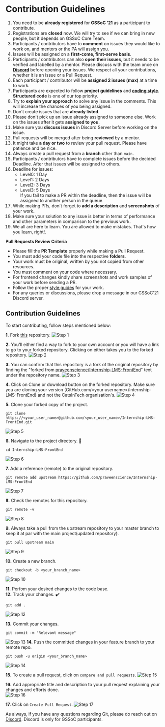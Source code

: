 # Contribution Guidelines

1. You need to be **already registered** for **GSSoC ’21** as a participant to contribute.
2. Registrations are **closed** now. We will try to see if we can bring in new people, but it depends on GSSoC Core Team.
3. Participants / contributors have to **comment** on issues they would like to work on, and mentors or the PA will assign you.
4. Issues will be assigned on a **first-come, first-serve basis.**
5. Participants / contributors can also **open their issues**, but it needs to be verified and labelled by a mentor. Please discuss with the team once on [**Discord**](https://discord.com/channels/811724426965811210/815033852745220107) before opening your issues. We respect all your contributions, whether it is an issue or a Pull Request.
6. Each participant / contributor will be **assigned 2 issues (max)** at a time to work.
7. Participants are expected to follow **project guidelines** and [**coding style**](https://blog.praveen.science/git-standards-followed-in-our-way-of-spotify-agile-methodolgy/). **Structured code** is one of our top priority.
8. Try to **explain your approach** to solve any issue in the comments. This will increase the chances of you being assigned.
9. Don't create issues that are **already listed**.
10. Please don't pick up an issue already assigned to someone else. Work on the issues after it gets **assigned to you**.
11. Make sure you **discuss issues** in Discord Server before working on the issue.
12. Pull requests will be merged after being **reviewed** by a mentor.
13. It might take **a day or two** to review your pull request. Please have patience and be nice.
14. Always create a pull request from a **branch** other than `main`.
15. Participants / contributors have to complete issues before the decided Deadline. After that issues will be assigned to others.
16. Deadline for issues:
    - Level0: 1 Day
    - Level1: 2 Days
    - Level2: 3 Days
    - Level3: 5 Days  
      If you fail to make a PR within the deadline, then the issue will be assigned to another person in the queue.
17. While making PRs, don't forget to **add a description** and **screenshots** of your work.
18. Make sure your solution to any issue is better in terms of performance and other parameters in comparison to the previous work.
19. We all are here to learn. You are allowed to make mistakes. That's how you learn, right!.

**Pull Requests Review Criteria**

- Please fill the **PR Template** properly while making a Pull Request.
- You must add your code file into the respective **folders**.
- Your work must be original, written by you not copied from other resources.
- You must comment on your code where necessary.
- For frontend changes kindly share screenshots and work samples of your work before sending a PR.
- Follow the proper [style guides](https://google.github.io/styleguide/) for your work.
- For any queries or discussions, please drop a message in our GSSoC'21 Discord server.

## Contribution Guidelines

To start contributing, follow steps mentioned below:

**1.** Fork [this](https://github.com/praveenscience/Internship-LMS-FrontEnd) repository.
![Step 1](./docs/Step1.png)

**2.** You'll either find a way to fork to your own account or you will have a link to go to your forked repository. Clicking on either takes you to the forked repository.
![Step 2](./docs/Step2.png)

**3.** You can confirm that this repository is a fork of the original repository by finding the "forked from [praveenscience/Internship-LMS-FrontEnd](https://github.com/praveenscience/Internship-LMS-FrontEnd)" text under the repository name.
![Step 3](./docs/Step3.png)

**4.** Click on Clone or download button on the forked repository. Make sure you are cloning your version (GitHub.com/\<your username>/Internship-LMS-FrontEnd) and not the CatsInTech organisation's.
![Step 4](./docs/Step4.png)

**5.** Clone your forked copy of the project.

```
git clone https://<your_user_name>@github.com/<your_user_name>/Internship-LMS-FrontEnd.git
```

![Step 5](./docs/Step5.png)

**6.** Navigate to the project directory. :file_folder:

```
cd Internship-LMS-FrontEnd
```

![Step 6](./docs/Step6.png)

**7.** Add a reference (remote) to the original repository.

```
git remote add upstream https://github.com/praveenscience/Internship-LMS-FrontEnd
```

![Step 7](./docs/Step6.png)

**8.** Check the remotes for this repository.

```
git remote -v
```

![Step 8](./docs/Step8.png)

**9.** Always take a pull from the upstream repository to your master branch to keep it at par with the main project(updated repository).

```
git pull upstream main
```

![Step 9](./docs/Step9.png)

**10.** Create a new branch.

```
git checkout -b <your_branch_name>
```

![Step 10](./docs/Step10.png)

**11.** Perfom your desired changes to the code base.  
**12.** Track your changes. :heavy_check_mark:

```
git add .
```

![Step 12](./docs/Step12.png)

**13.** Commit your changes.

```
git commit -m "Relevant message"
```

![Step 13](./docs/Step13.png)
**14.** Push the committed changes in your feature branch to your remote repo.

```
git push -u origin <your_branch_name>
```

![Step 14](./docs/Step14.png)

**15.** To create a pull request, click on `compare and pull requests`.
![Step 15](./docs/Step15.png)

**16.** Add appropriate title and description to your pull request explaining your changes and efforts done.  
![Step 16](./docs/Step16.png)

**17.** Click on `Create Pull Request`.
![Step 17](./docs/Step17.png)

As always, if you have any questions regarding Git, please do reach out on [Discord](https://discord.com/channels/811724426965811210/815033852745220107).
Discord is only for GSSoC participants.
